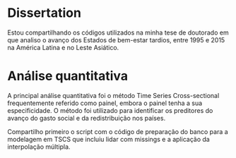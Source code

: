 # Dissertation

Estou compartilhando os códigos utilizados na minha tese de doutorado em que analiso o avanço dos Estados de bem-estar tardios, entre 1995 e 2015 na América Latina e no Leste Asiático. 

# Análise quantitativa

A principal análise quantitativa foi o método Time Series Cross-sectional frequentemente referido como painel, embora o painel tenha a sua especificidade. O método foi utilizado para identificar os preditores do avanço do gasto social e da redistribuição nos países.

Compartilho primeiro o script com o código de preparação do banco para a modelagem em TSCS que incluiu lidar com missings e a aplicação da interpolação múltipla. 
